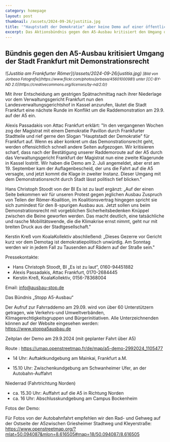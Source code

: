 ```yaml
---
category: homepage
layout: post
thumbnail: /assets/2024-09-26/justitia.jpg
title: '"Hauptstadt der Demokratie" aber keine Demo auf einer öffentlichen Fernstraße?'
excerpt: Das Aktionsbündnis gegen den A5-Ausbau kritisiert den Umgang der Stadt Frankfurt mit Demonstrationsrecht
---
```


## Bündnis gegen den A5-Ausbau kritisiert Umgang der Stadt Frankfurt mit Demonstrationsrecht

<em class="small left">
![Justitia am Frankfurter Römer](/assets/2024-09-26/justitia.jpg)
<small>[Bild von Jorbasa Fotografie](https://www.flickr.com/photos/jorbasa/45601000981) unter [CC-BY-ND 2.0](https://creativecommons.org/licenses/by-nd/2.0/)</small>
</em>

Mit ihrer Entscheidung am gestrigen Spätnachmittag nach ihrer Niederlage vor dem Verwaltungsgericht Frankfurt nun den Landesverwaltungsgerichtshof in Kassel anzurufen, läutet die Stadt Frankfurt eine nächste Runde im Konflikt um die Raddemonstration am 29.9. auf der A5 ein.

Alexis Passadakis von Attac Frankfurt erklärt: "In den vergangenen Wochen zog der Magistrat mit einem Demokratie Pavillon durch Frankfurter Stadtteile und rief gerne den Slogan "Hauptstadt der Demokratie" für Frankfurt auf. Wenn es aber konkret um das Demonstrationsrecht geht, werden offensichtlich schnell andere Seiten aufgezogen. Wir kritisieren scharf, dass nach der Bestätigung unserer Raddemoroute auf der A5 durch das Verwaltungsgericht Frankfurt der Magistrat nun eine zweite Klagerunde in Kassel lostritt. Wir haben die Demo am 2. Juli angemeldet, aber erst am 19. September kam der Auflagenbescheid, der uns die Fahrt auf die A5 versagte, und jetzt kommt die Klage in zweiter Instanz. Dieser Umgang mit dem Demonstrationsrecht durch Stadt lässt politisch tief blicken."

Hans Christoph Stoodt von der BI Es ist zu laut! ergänzt: „Auf der einen Seite bekommen wir für unseren Protest gegen jeglichen Ausbau Zuspruch von Teilen der Römer-Koalition, im Koalitionsvertrag hingegen spricht sie sich zumindest für den 8-spurigen Ausbau aus. Jetzt sollen uns beim Demonstrationsrecht mit vorgeblichen Sicherheitsbedenken Knüppel zwischen die Beine geworfen werden. Das macht deutlich, eine tatsächliche und rasche Mobilitätswende, die die Klimakrise ernst nimmt, geht nur mit breiten Druck aus der Stadtgesellschaft."

Kerstin Kreß vom KoalaKollektiv abschließend: „Dieses Gezerre vor Gericht kurz vor dem Demotag ist demokratiepolitisch unwürdig. Am Sonntag werden wir in jedem Fall zu Tausenden auf Rädern auf der Straße sein."

Pressekontakte:

- Hans Christoph Stoodt, BI „Es ist zu laut“, 0160-94451882
- Alexis Passadakis, Attac Frankfurt, 0170-2684445
- Kerstin Kreß, KoalaKollektiv, 0156-78368004

Email: info@ausbau-stop.de

Das Bündnis „Stopp A5-Ausbau“

Der Aufruf zur Fahrraddemo am 29.09. wird von über 60 Unterstützern getragen, wie Verkehrs-und Umweltverbänden, Klimagerechtigkeitsgruppen und Bürgerinitiativen. Alle Unterzeichnenden können auf der Website eingesehen werden:
https://www.stoppa5ausbau.de

Zeitplan der Demo am 29.9.2024 (mit geplanter Fahrt über A5)

Route : <https://umap.openstreetmap.fr/de/map/a5-demo-2992024_1105477>

- 14 Uhr: Auftaktkundgebung am Mainkai, Frankfurt a.M.

- 15.10 Uhr: Zwischenkundgebung am Schwanheimer Ufer, an der Autobahn-Auffahrt

Niederrad (Fahrtrichtung Norden)

- ca. 15.30 Uhr: Auffahrt auf die A5 in Richtung Norden
- ca. 16 Uhr: Abschlusskundgebung am Campus Bockenheim

Fotos der Demo:

Für Fotos von der Autobahnfahrt empfehlen wir den Rad- und Gehweg auf der Ostseite der A5zwischen Griesheimer Stadtweg und Kleyerstraße: <https://www.openstreetmap.org/?mlat=50.094087&mlon=8.616505#map=18/50.094087/8.616505>
